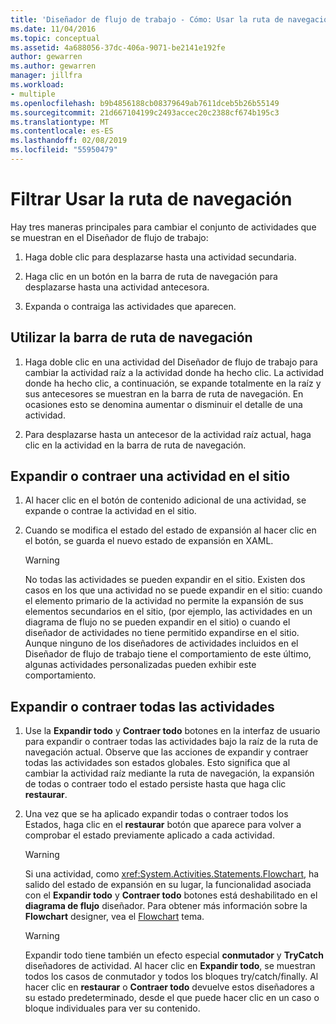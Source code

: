 ```yaml
---
title: 'Diseñador de flujo de trabajo - Cómo: Usar la ruta de navegación'
ms.date: 11/04/2016
ms.topic: conceptual
ms.assetid: 4a688056-37dc-406a-9071-be2141e192fe
author: gewarren
ms.author: gewarren
manager: jillfra
ms.workload:
- multiple
ms.openlocfilehash: b9b4856188cb08379649ab7611dceb5b26b55149
ms.sourcegitcommit: 21d667104199c2493accec20c2388cf674b195c3
ms.translationtype: MT
ms.contentlocale: es-ES
ms.lasthandoff: 02/08/2019
ms.locfileid: "55950479"
---
```

# <a name="how-to-use-breadcrumb-navigation"></a>Filtrar Usar la ruta de navegación

Hay tres maneras principales para cambiar el conjunto de actividades que se muestran en el Diseñador de flujo de trabajo:

1.  Haga doble clic para desplazarse hasta una actividad secundaria.

2.  Haga clic en un botón en la barra de ruta de navegación para desplazarse hasta una actividad antecesora.

3.  Expanda o contraiga las actividades que aparecen.

## <a name="using-breadcrumb-navigation"></a>Utilizar la barra de ruta de navegación

1.  Haga doble clic en una actividad del Diseñador de flujo de trabajo para cambiar la actividad raíz a la actividad donde ha hecho clic. La actividad donde ha hecho clic, a continuación, se expande totalmente en la raíz y sus antecesores se muestran en la barra de ruta de navegación. En ocasiones esto se denomina aumentar o disminuir el detalle de una actividad.

2.  Para desplazarse hasta un antecesor de la actividad raíz actual, haga clic en la actividad en la barra de ruta de navegación.

## <a name="expanding-or-collapsing-an-activity-in-place"></a>Expandir o contraer una actividad en el sitio

1.  Al hacer clic en el botón de contenido adicional de una actividad, se expande o contrae la actividad en el sitio.

2.  Cuando se modifica el estado del estado de expansión al hacer clic en el botón, se guarda el nuevo estado de expansión en XAML.

    > [!WARNING]
    > No todas las actividades se pueden expandir en el sitio. Existen dos casos en los que una actividad no se puede expandir en el sitio: cuando el elemento primario de la actividad no permite la expansión de sus elementos secundarios en el sitio, (por ejemplo, las actividades en un diagrama de flujo no se pueden expandir en el sitio) o cuando el diseñador de actividades no tiene permitido expandirse en el sitio. Aunque ninguno de los diseñadores de actividades incluidos en el Diseñador de flujo de trabajo tiene el comportamiento de este último, algunas actividades personalizadas pueden exhibir este comportamiento.

## <a name="expanding-all-or-collapsing-all-activities"></a>Expandir o contraer todas las actividades

1.  Use la **Expandir todo** y **Contraer todo** botones en la interfaz de usuario para expandir o contraer todas las actividades bajo la raíz de la ruta de navegación actual. Observe que las acciones de expandir y contraer todas las actividades son estados globales. Esto significa que al cambiar la actividad raíz mediante la ruta de navegación, la expansión de todas o contraer todo el estado persiste hasta que haga clic **restaurar**.

2.  Una vez que se ha aplicado expandir todas o contraer todos los Estados, haga clic en el **restaurar** botón que aparece para volver a comprobar el estado previamente aplicado a cada actividad.

    > [!WARNING]
    > Si una actividad, como <xref:System.Activities.Statements.Flowchart>, ha salido del estado de expansión en su lugar, la funcionalidad asociada con el **Expandir todo** y **Contraer todo** botones está deshabilitado en el **diagrama de flujo**  diseñador. Para obtener más información sobre la **Flowchart** designer, vea el [Flowchart](../workflow-designer/flowchart-activity-designer.md) tema.

    > [!WARNING]
    > Expandir todo tiene también un efecto especial **conmutador** y **TryCatch** diseñadores de actividad. Al hacer clic en **Expandir todo**, se muestran todos los casos de conmutador y todos los bloques try/catch/finally. Al hacer clic en **restaurar** o **Contraer todo** devuelve estos diseñadores a su estado predeterminado, desde el que puede hacer clic en un caso o bloque individuales para ver su contenido.